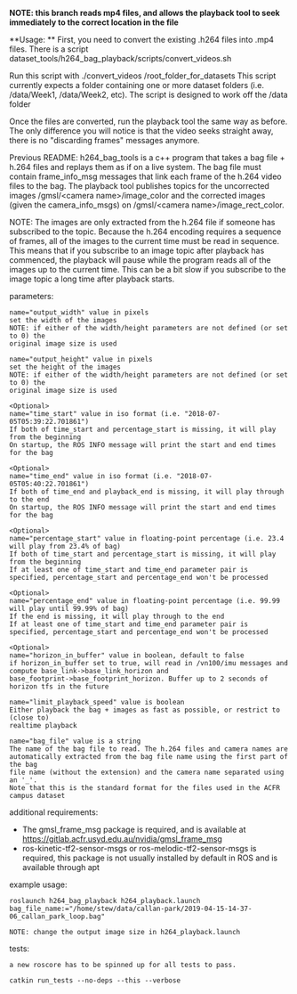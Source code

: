 **NOTE: this branch reads mp4 files, and allows the playback tool to seek immediately to the correct location in the file**

**Usage: ** First, you need to convert the existing .h264 files into .mp4 files. There is a script dataset_tools/h264_bag_playback/scripts/convert_videos.sh

Run this script with ./convert_videos /root_folder_for_datasets
This script currently expects a folder containing one or more dataset folders (i.e. /data/Week1, /data/Week2, etc). The script is designed to work off the /data folder

Once the files are converted, run the playback tool the same way as before. The only difference you will notice is that the video seeks straight away, there is no "discarding frames" messages anymore.

Previous README:
h264_bag_tools is a c++ program that takes a bag file + h.264 files and replays them as if on a live system. The bag
file must contain frame_info_msg messages that link each frame of the h.264 video files to the bag. The playback
tool publishes topics for the uncorrected images /gmsl/\<camera name\>/image_color and the corrected images (given the
camera_info_msgs) on /gmsl/\<camera name\>/image_rect_color.

NOTE: The images are only extracted from the h.264 file if someone has subscribed to the topic. Because the h.264
encoding requires a sequence of frames, all of the images to the current time must be read in sequence. This means that
if you subscribe to an image topic after playback has commenced, the playback will pause while the program reads all of
the images up to the current time. This can be a bit slow if you subscribe to the image topic a long time after playback
starts.

parameters:

    name="output_width" value in pixels
    set the width of the images
    NOTE: if either of the width/height parameters are not defined (or set to 0) the
    original image size is used

    name="output_height" value in pixels
    set the height of the images
    NOTE: if either of the width/height parameters are not defined (or set to 0) the
    original image size is used

    <Optional>
    name="time_start" value in iso format (i.e. "2018-07-05T05:39:22.701861")
    If both of time_start and percentage_start is missing, it will play from the beginning
    On startup, the ROS INFO message will print the start and end times for the bag

    <Optional>
    name="time_end" value in iso format (i.e. "2018-07-05T05:40:22.701861")
    If both of time_end and playback_end is missing, it will play through to the end
    On startup, the ROS INFO message will print the start and end times for the bag

    <Optional>
    name="percentage_start" value in floating-point percentage (i.e. 23.4 will play from 23.4% of bag)
    If both of time_start and percentage_start is missing, it will play from the beginning
    If at least one of time_start and time_end parameter pair is specified, percentage_start and percentage_end won't be processed

    <Optional>
    name="percentage_end" value in floating-point percentage (i.e. 99.99 will play until 99.99% of bag)
    If the end is missing, it will play through to the end
    If at least one of time_start and time_end parameter pair is specified, percentage_start and percentage_end won't be processed

    <Optional>
    name="horizon_in_buffer" value in boolean, default to false
    if horizon_in_buffer set to true, will read in /vn100/imu messages and compute base_link->base_link_horizon and
    base_footprint->base_footprint_horizon. Buffer up to 2 seconds of horizon tfs in the future

    name="limit_playback_speed" value is boolean
    Either playback the bag + images as fast as possible, or restrict to (close to) 
    realtime playback

    name="bag_file" value is a string
    The name of the bag file to read. The h.264 files and camera names are 
    automatically extracted from the bag file name using the first part of the bag 
    file name (without the extension) and the camera name separated using an '_'. 
    Note that this is the standard format for the files used in the ACFR campus dataset

additional requirements:
* The gmsl_frame_msg package is required, and is available at https://gitlab.acfr.usyd.edu.au/nvidia/gmsl_frame_msg
* ros-kinetic-tf2-sensor-msgs or ros-melodic-tf2-sensor-msgs is required, this package is not usually installed by default in ROS and is available through apt

example usage:

    roslaunch h264_bag_playback h264_playback.launch bag_file_name:="/home/stew/data/callan-park/2019-04-15-14-37-06_callan_park_loop.bag"

    NOTE: change the output image size in h264_playback.launch



tests:

    a new roscore has to be spinned up for all tests to pass.

    catkin run_tests --no-deps --this --verbose
